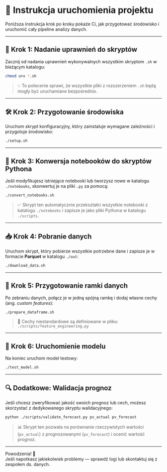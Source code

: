 # 🚀 Instrukcja uruchomienia projektu

Poniższa instrukcja krok po kroku pokaże Ci, jak przygotować środowisko i uruchomić cały pipeline analizy danych.

---

## 🔧 Krok 1: Nadanie uprawnień do skryptów

Zacznij od nadania uprawnień wykonywalnych wszystkim skryptom `.sh` w bieżącym katalogu:

```bash
chmod u+x *.sh
```

> 💡 To polecenie sprawi, że wszystkie pliki z rozszerzeniem `.sh` będą mogły być uruchamiane bezpośrednio.

---

## 🛠️ Krok 2: Przygotowanie środowiska

Uruchom skrypt konfiguracyjny, który zainstaluje wymagane zależności i przygotuje środowisko:

```bash
./setup.sh
```

---

## 📓 Krok 3: Konwersja notebooków do skryptów Pythona

Jeśli modyfikujesz istniejące notebooki lub tworzysz nowe w katalogu `./notebooks`, skonwertuj je na pliki `.py` za pomocą:

```bash
./convert_notebooks.sh
```

> ✅ Skrypt ten automatycznie przekształci wszystkie notebooki z katalogu `./notebooks` i zapisze je jako pliki Pythona w katalogu `./scripts`.

---

## 📥 Krok 4: Pobranie danych

Uruchom skrypt, który pobierze wszystkie potrzebne dane i zapisze je w formacie **Parquet** w katalogu `./out`:

```bash
./download_data.sh
```

---

## 🧩 Krok 5: Przygotowanie ramki danych

Po zebraniu danych, połącz je w jedną spójną ramkę i dodaj własne cechy (ang. *custom features*):

```bash
./prepare_dataframe.sh
```

> 📌 Cechy niestandardowe są definiowane w pliku:  
> `./scripts/feature_engineering.py`

---

## 🤖 Krok 6: Uruchomienie modelu

Na koniec uruchom model testowy:

```bash
./test_model.sh
```

---

## 🔍 Dodatkowe: Walidacja prognoz

Jeśli chcesz zweryfikować jakość swoich prognoz lub cech, możesz skorzystać z dedykowanego skryptu walidacyjnego:

```bash
python ./scripts/validate_forecast.py pv_actual pv_forecast
```

> 📊 Skrypt ten pozwala na porównanie rzeczywistych wartości (`pv_actual`) z prognozowanymi (`pv_forecast`) i ocenić wartość prognoz.

---

Powodzenia! 🌟  
Jeśli napotkasz jakiekolwiek problemy — sprawdź logi lub skontaktuj się z zespołem ds. danych.

